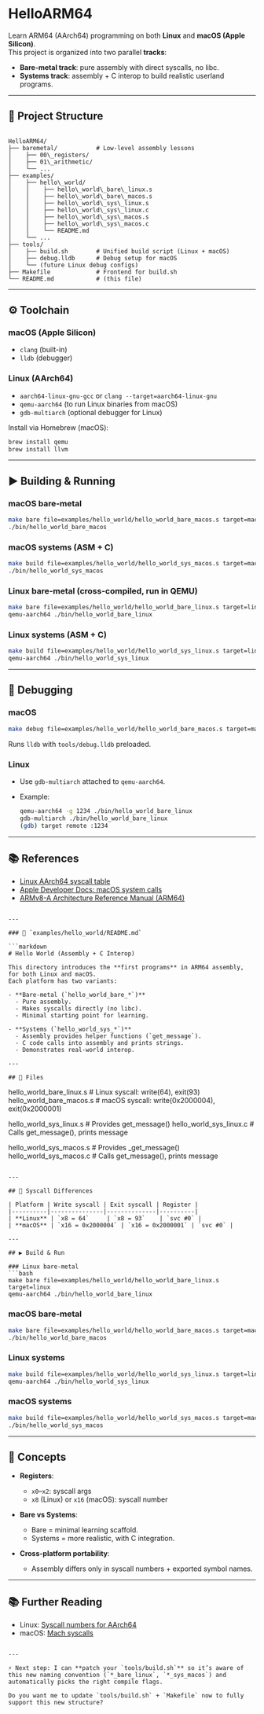 # HelloARM64

Learn ARM64 (AArch64) programming on both **Linux** and **macOS (Apple Silicon)**.  
This project is organized into two parallel **tracks**:

- **Bare-metal track**: pure assembly with direct syscalls, no libc.
- **Systems track**: assembly + C interop to build realistic userland programs.

---

## 📂 Project Structure

```

HelloARM64/
├── baremetal/           # Low-level assembly lessons
│    ├── 00\_registers/
│    ├── 01\_arithmetic/
│    └── ...
├── examples/
│    ├── hello\_world/
│    │    ├── hello\_world\_bare\_linux.s
│    │    ├── hello\_world\_bare\_macos.s
│    │    ├── hello\_world\_sys\_linux.s
│    │    ├── hello\_world\_sys\_linux.c
│    │    ├── hello\_world\_sys\_macos.s
│    │    ├── hello\_world\_sys\_macos.c
│    │    └── README.md
│    └── ...
├── tools/
│    ├── build.sh        # Unified build script (Linux + macOS)
│    ├── debug.lldb      # Debug setup for macOS
│    └── (future Linux debug configs)
├── Makefile             # Frontend for build.sh
└── README.md            # (this file)

````

---

## ⚙️ Toolchain

### macOS (Apple Silicon)
- `clang` (built-in)
- `lldb` (debugger)

### Linux (AArch64)
- `aarch64-linux-gnu-gcc` or `clang --target=aarch64-linux-gnu`
- `qemu-aarch64` (to run Linux binaries from macOS)
- `gdb-multiarch` (optional debugger for Linux)

Install via Homebrew (macOS):
```bash
brew install qemu
brew install llvm
````

---

## ▶️ Building & Running

### macOS bare-metal

```bash
make bare file=examples/hello_world/hello_world_bare_macos.s target=macos
./bin/hello_world_bare_macos
```

### macOS systems (ASM + C)

```bash
make build file=examples/hello_world/hello_world_sys_macos.s target=macos
./bin/hello_world_sys_macos
```

### Linux bare-metal (cross-compiled, run in QEMU)

```bash
make bare file=examples/hello_world/hello_world_bare_linux.s target=linux
qemu-aarch64 ./bin/hello_world_bare_linux
```

### Linux systems (ASM + C)

```bash
make build file=examples/hello_world/hello_world_sys_linux.s target=linux
qemu-aarch64 ./bin/hello_world_sys_linux
```

---

## 🐞 Debugging

### macOS

```bash
make debug file=examples/hello_world/hello_world_bare_macos.s target=macos
```

Runs `lldb` with `tools/debug.lldb` preloaded.

### Linux

* Use `gdb-multiarch` attached to `qemu-aarch64`.
* Example:

  ```bash
  qemu-aarch64 -g 1234 ./bin/hello_world_bare_linux
  gdb-multiarch ./bin/hello_world_bare_linux
  (gdb) target remote :1234
  ```

---

## 📚 References

* [Linux AArch64 syscall table](https://chromium.googlesource.com/chromiumos/docs/+/master/constants/syscalls.md)
* [Apple Developer Docs: macOS system calls](https://developer.apple.com/library/archive/documentation/System/Conceptual/ManPages_iPhoneOS/man2/syscall.2.html)
* [ARMv8-A Architecture Reference Manual (ARM64)](https://developer.arm.com/documentation/ddi0487/latest)

````

---

### 📘 `examples/hello_world/README.md`

```markdown
# Hello World (Assembly + C Interop)

This directory introduces the **first programs** in ARM64 assembly, for both Linux and macOS.  
Each platform has two variants:

- **Bare-metal (`hello_world_bare_*`)**
  - Pure assembly.
  - Makes syscalls directly (no libc).
  - Minimal starting point for learning.

- **Systems (`hello_world_sys_*`)**
  - Assembly provides helper functions (`get_message`).
  - C code calls into assembly and prints strings.
  - Demonstrates real-world interop.

---

## 📂 Files

````

hello\_world\_bare\_linux.s   # Linux syscall: write(64), exit(93)
hello\_world\_bare\_macos.s   # macOS syscall: write(0x2000004), exit(0x2000001)

hello\_world\_sys\_linux.s    # Provides get\_message()
hello\_world\_sys\_linux.c    # Calls get\_message(), prints message

hello\_world\_sys\_macos.s    # Provides \_get\_message()
hello\_world\_sys\_macos.c    # Calls get\_message(), prints message

````

---

## 🔧 Syscall Differences

| Platform | Write syscall | Exit syscall | Register |
|----------|---------------|--------------|----------|
| **Linux** | `x8 = 64`     | `x8 = 93`    | `svc #0` |
| **macOS** | `x16 = 0x2000004` | `x16 = 0x2000001` | `svc #0` |

---

## ▶️ Build & Run

### Linux bare-metal
```bash
make bare file=examples/hello_world/hello_world_bare_linux.s target=linux
qemu-aarch64 ./bin/hello_world_bare_linux
````

### macOS bare-metal

```bash
make bare file=examples/hello_world/hello_world_bare_macos.s target=macos
./bin/hello_world_bare_macos
```

### Linux systems

```bash
make build file=examples/hello_world/hello_world_sys_linux.s target=linux
qemu-aarch64 ./bin/hello_world_sys_linux
```

### macOS systems

```bash
make build file=examples/hello_world/hello_world_sys_macos.s target=macos
./bin/hello_world_sys_macos
```

---

## 🧠 Concepts

* **Registers**:

  * `x0`–`x2`: syscall args
  * `x8` (Linux) or `x16` (macOS): syscall number
* **Bare vs Systems**:

  * Bare = minimal learning scaffold.
  * Systems = more realistic, with C integration.
* **Cross-platform portability**:

  * Assembly differs only in syscall numbers + exported symbol names.

---

## 📚 Further Reading

* Linux: [Syscall numbers for AArch64](https://chromium.googlesource.com/chromiumos/docs/+/master/constants/syscalls.md)
* macOS: [Mach syscalls](https://developer.apple.com/library/archive/documentation/System/Conceptual/ManPages_iPhoneOS/man2/syscall.2.html)

```

---

⚡ Next step: I can **patch your `tools/build.sh`** so it’s aware of this new naming convention (`*_bare_linux`, `*_sys_macos`) and automatically picks the right compile flags.  

Do you want me to update `tools/build.sh` + `Makefile` now to fully support this new structure?
```






